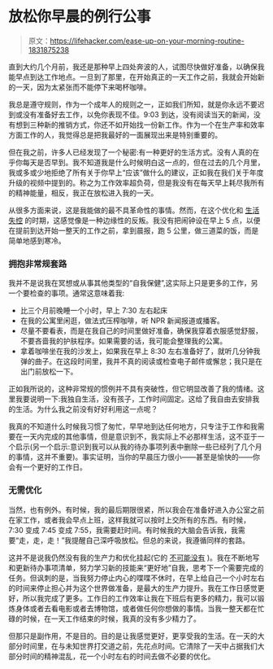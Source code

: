 # 放松你早晨的例行公事

> 原文：<https://lifehacker.com/ease-up-on-your-morning-routine-1831875238>

直到大约几个月前，我还是那种早上四处奔波的人，试图尽快做好准备，以确保我能早点到达工作地点。一旦到了那里，在开始真正的一天工作之前，我就会开始新的一天，因为太紧张而不能停下来喝杯咖啡。



我总是遵守规则，作为一个成年人的规则之一，正如我们所知，就是你永远不要迟到或没有准备好去工作，以免你表现不佳。9:03 到达，没有阅读当天的新闻，没有想到三种新的推销方式，你还不如开始找一份新工作。作为一个在生产率和效率方面工作的人，我觉得总是把我最好的一面展现出来是特别重要的。

但在我之前，许多人已经发现了一个秘密:有一种更好的生活方式。没有人真的在乎你每天是否早到。我不知道我是什么时候明白这一点的，但在过去的几个月里，我或多或少地拒绝了所有关于你早上“应该”做什么的建议，正如我在我们关于年度 升级的视频中提到的。称之为工作效率超负荷，但是我没有在每天早上耗尽我所有的精神能量，相反，我正在放松进入我的一天。



从很多方面来说，这是我能做的最不具革命性的事情。然而，在这个优化和 [生活失控](https://lifehacker.com/these-coca-cola-hacks-are-as-pointless-as-they-are-ente-1827480241) 的时期，这感觉像是一种边缘性的反叛。我没有把闹钟设在早上 5 点，以便在提前到达开始一整天的工作之前，拿到晨报，跑 5 公里，做三道菜的饭，而是简单地感到寒冷。

### **拥抱非常规套路**

我并不是说我在冥想或从事其他类型的“自我保健”,这实际上只是更多的工作，另一个要检查的事项。通常这意味着我:

*   比三个月前晚睡一个小时，早上 7:30 左右起床
*   在我的公寓里闲逛，做法式压榨咖啡，听 NPR 新闻报道或播客。
*   尽量不要看表，而是在我自己的时间里做好准备，确保我穿着衣服感觉舒服，不要吝啬我的护肤程序。如果需要的话，我可能会整理我的公寓。
*   拿着咖啡坐在我的沙发上，如果我在早上 8:30 左右准备好了，就听几分钟我弹的曲子。在这段时间里，我并不真的阅读或检查电子邮件或懈怠；我只是在出门前放松一下。

正如我所说的，这种非常规的惯例并不具有突破性，但它明显改善了我的情绪。这里我要说明一下:我独自生活，没有孩子，工作时间固定。这给了我自由去安排我的生活。为什么我之前没有好好利用这一点呢？

我真的不知道什么时候我习惯了匆忙，早早地到达任何地方，只专注于工作和我需要在一天内完成的其他事情，但是意识到不，我实际上不必那样生活，这不亚于一个启示(另一个启示:意识到我可以从我的待办事项列表中删除一些已经列了几个月的事情，这并不重要)。事实证明，当你的早晨压力很小——甚至是愉快的——你会有一个更好的工作日。

### 无需优化

当然，也有例外。有时候，我的最后期限很紧，所以我会在准备好进入办公室之前在家工作，或者我会早点上班，这样我就可以按时上交所有的东西。有时候，7:30 变成 7:45 变成 7:55，我需要赶时间。有时候我的大脑会告诉我，我需要“走，走，走！”我提醒自己深呼吸放松。但总的来说，我遵循同样的套路。

这并不是说我仍然没有我的生产力和优化挂起(它的 [不可能没有](https://www.buzzfeednews.com/article/annehelenpetersen/millennials-burnout-generation-debt-work) )。我在不断地写和更新待办事项清单，努力学习新的技能来“更好地”自我，思考下一个需要完成的任务。但讽刺的是，当我努力停止内心的喋喋不休时，在早上给自己一个小时左右的时间来停止担心并为这个世界做准备，是最大的生产力提升。我在工作日感觉更好，所以我完成了更多。工作日的工作效率让我在下班后有更多的精力，我可以锻炼身体或者去看电影或者去博物馆，或者做任何你想做的事情。当我一整天都在忙碌的时候，在一天工作结束的时候，我真的没有多少精力了。

但那只是副作用，不是目的。目的是让我感觉更好，更享受我的生活。在一天的大部分时间里，在与未知世界打交道之前，先花点时间。它清除了一天中占据我们大部分时间的精神混乱，花一个小时左右的时间去做不必要的优化。
